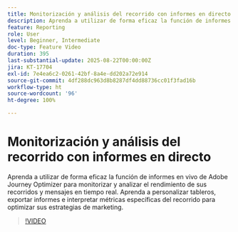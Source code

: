 ```yaml
---
title: Monitorización y análisis del recorrido con informes en directo
description: Aprenda a utilizar de forma eficaz la función de informes en vivo de Adobe Journey Optimizer para monitorizar y analizar el rendimiento de sus recorridos y mensajes en tiempo real. Aprenda a personalizar tableros, exportar informes e interpretar métricas específicas del recorrido para optimizar sus estrategias de marketing.
feature: Reporting
role: User
level: Beginner, Intermediate
doc-type: Feature Video
duration: 395
last-substantial-update: 2025-08-22T00:00:00Z
jira: KT-17704
exl-id: 7e4ea6c2-0261-42bf-8a4e-dd202a72e914
source-git-commit: 4df288dc963d8b8287df4dd88736cc01f3fad16b
workflow-type: ht
source-wordcount: '96'
ht-degree: 100%

---
```


# Monitorización y análisis del recorrido con informes en directo

Aprenda a utilizar de forma eficaz la función de informes en vivo de Adobe Journey Optimizer para monitorizar y analizar el rendimiento de sus recorridos y mensajes en tiempo real. Aprenda a personalizar tableros, exportar informes e interpretar métricas específicas del recorrido para optimizar sus estrategias de marketing.

>[!VIDEO](https://video.tv.adobe.com/v/3470838/?learn=on&enablevpops&captions=spa)
